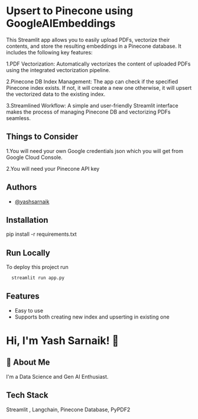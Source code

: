 
# Upsert to Pinecone using GoogleAIEmbeddings

This Streamlit app allows you to easily upload PDFs, vectorize their contents, and store the resulting embeddings in a Pinecone database. It includes the following key features:

1.PDF Vectorization: Automatically vectorizes the content of uploaded PDFs using the integrated vectorization pipeline.

2.Pinecone DB Index Management: The app can check if the specified Pinecone index exists. If not, it will create a new one otherwise, it will upsert the vectorized data to the existing index.

3.Streamlined Workflow: A simple and user-friendly Streamlit interface makes the process of managing Pinecone DB and vectorizing PDFs seamless.

## Things to Consider

1.You will need your own Google credentials json which you will get from Google Cloud Console.

2.You will need your Pinecone API key


## Authors

- [@yashsarnaik](https://www.github.com/yashsarnaik)


## Installation

pip install -r requirements.txt


    
## Run Locally

To deploy this project run

```bash
  streamlit run app.py
```


## Features

- Easy to use
- Supports both creating new index and upserting in existing one



# Hi, I'm Yash Sarnaik! 👋


## 🚀 About Me
I'm a Data Science and Gen AI Enthusiast.


## Tech Stack

Streamlit , Langchain, Pinecone Database, PyPDF2


